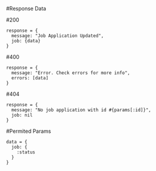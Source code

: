 #Response Data

#200
```
response = {
  message: "Job Application Updated",
  job: {data}
}
```

#400
```
response = {
  message: "Error. Check errors for more info",
  errors: [data]
}
```

#404
```
response = {
  message: "No job application with id #{params[:id]}",
  job: nil
}
```

#Permited Params
```
data = {
  job: {
    :status
  }
}
```
